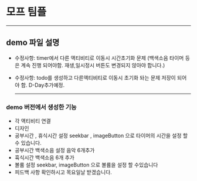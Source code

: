 # 모프 팀플
---
## demo 파일 설명

- 수정사항: timer에서 다른 액티비티로 이동시 시간초기화 문제 (백색소음 타이머 등은 계속 진행 되어야함. 재생,일시정시 버튼도 변경되지 않아야 합니다.)
- 수정사항: todo를 생성하고 다른액티비티로 이동시 초기화 돠는 문제 저장이 되어야 함. D-Day추가예정.

  ---
### demo 버전에서 생성한 기능

- 각 액티비티 연결
- 디자인
- 공부시간 , 휴식시간 설정 seekbar , imageButton 으로 타이머의 시간을 설정 할 수 있습니다.
- 공부시간 백색소음 설정 음악 6개추가
- 휵식시간 백색소음 6개 추가
- 볼륨 설정 seekbar, imageButton 으로 볼륨을 설정 할 수있습니다
- 피드백 사항 확인하시고 목요일날 받겠습니다.
